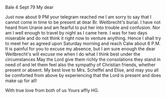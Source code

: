  Bale 4 Sept 79
My dear

Just now about 9 PM your telegram reached me I am sorry to say that I cannot come in time to be present at dear Br. Weitbrecht's burial. I have not heard from Uranie and am fearful to put her into trouble and confusion. Nor am I well enough to travel by night as I came here. I was for two days miserable and do not think it right now to venture anything. Hence I shall try to meet her as agreed upon Saturday morning and reach Calw about 6 P.M. 
It is painful for you to excuse my absence, but I am sure enough the dear Weitbrecht's will excuse me when I do what I think best under the circumstances May the Lord give them richly the consolations they stand in need of and let them feel also the sympathy of Christian friends, whether present or absent. My best love to Mrs. Scheffel and Elise, and may you all be comforted from above by experiencing that the Lord is present and does make up for all!

 With true love from both
 of us Yours affly
 HG.
